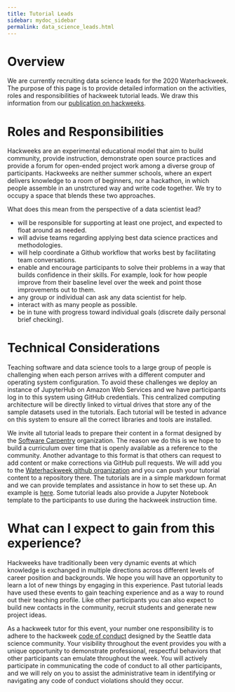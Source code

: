 ```yaml
---
title: Tutorial Leads
sidebar: mydoc_sidebar
permalink: data_science_leads.html
---
```


# Overview

We are currently recruiting data science leads for the 2020 Waterhackweek. The purpose of this page is to provide detailed information on the activities, roles and responsibilities of hackweek tutorial leads. We draw this information from our [publication on hackweeks](http://www.pnas.org/content/115/36/8872.short).

# Roles and Responsibilities

Hackweeks are an experimental educational model that aim to build community, provide instruction, demonstrate open source practices and provide a forum for open-ended project work among a diverse group of participants. Hackweeks are neither summer schools, where an expert delivers knowledge to a room of beginners, nor a hackathon, in which people assemble in an unstrctured way and write code together. We try to occupy a space that blends these two approaches. 

What does this mean from the perspective of a data scientist lead? 

* will be responsible for supporting at least one project, and expected to float around as needed.
* will advise teams regarding applying best data science practices and methodologies. 
* will help coordinate a Github workflow that works best by facilitating team conversations. 
* enable and encourage participants to solve their problems in a way that builds confidence in their skills. For example, look for how people improve from their baseline level over the week and point those improvements out to them. 
* any group or individual can ask any data scientist for help. 
* interact with as many people as possible.
* be in tune with progress toward individual goals (discrete daily personal brief checking).


# Technical Considerations

Teaching software and data science tools to a large group of people is challenging when each person arrives with a different computer and operating system configuration. To avoid these challenges we deploy an instance of JupyterHub on Amazon Web Services and we have participants log in to this system using GitHub credentials. This centralized computing architecture will be directly linked to virtual drives that store any of the sample datasets used in the tutorials. Each tutorial will be tested in advance on this system to ensure all the correct libraries and tools are installed.

We invite all tutorial leads to prepare their content in a format designed by the [Software Carpentry](https://software-carpentry.org/) organization. The reason we do this is we hope to build a curriculum over time that is openly available as a reference to the community. Another advantage to this format is that others can request to add content or make corrections via GitHub pull requests. We will add you to the [Waterhackweek github organization](https://github.com/waterhackweek) and you can push your tutorial content to a repository there. The tutorials are in a simple markdown format and we can provide templates and assistance in how to set these up. An example is [here](https://github.com/geohackweek/vector). Some tutorial leads also provide a Jupyter Notebook template to the participants to use during the hackweek instruction time.

# What can I expect to gain from this experience?

Hackweeks have traditionally been very dynamic events at which knowledge is exchanged in multiple directions across different levels of career position and backgrounds. We hope you will have an opportunity to learn a lot of new things by engaging in this experience. Past tutorial leads have used these events to gain teaching experience and as a way to round out their teaching profile. Like other participants you can also expect to build new contacts in the community, recruit students and generate new project ideas. 

As a hackweek tutor for this event, your number one responsibility is to adhere to the hackweek [code of conduct](https://waterhackweek.github.io/wiki/code_of_conduct.html) designed by the Seattle data science community. Your visibility throughout the event provides you with a unique opportunity to demonstrate professional, respectful behaviors that other participants can emulate throughout the week. You will actively participate in communicating the code of conduct to all other participants, and we will rely on you to assist the administrative team in identifying or navigating any code of conduct violations should they occur.
